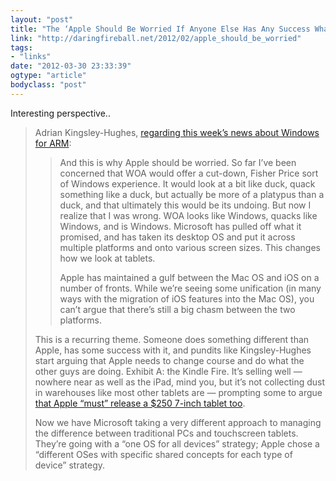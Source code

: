 ```yaml
---
layout: "post"
title: "The ‘Apple Should Be Worried If Anyone Else Has Any Success Whatsoever’ School of Thought"
link: "http://daringfireball.net/2012/02/apple_should_be_worried"
tags: 
- "links"
date: "2012-03-30 23:33:39"
ogtype: "article"
bodyclass: "post"
---
```


Interesting perspective..

> Adrian Kingsley-Hughes, [regarding this week’s news about Windows for ARM](http://www.zdnet.com/blog/hardware/microsoft-gets-it-right-with-windows-8-on-arm-and-why-apple-should-be-worried/18071):
> 
> > And this is why Apple should be worried. So far I’ve been concerned that WOA would offer a cut-down, Fisher Price sort of Windows experience. It would look at a bit like duck, quack something like a duck, but actually be more of a platypus than a duck, and that ultimately this would be its undoing. But now I realize that I was wrong. WOA looks like Windows, quacks like Windows, and is Windows. Microsoft has pulled off what it promised, and has taken its desktop OS and put it across multiple platforms and onto various screen sizes. This changes how we look at tablets.
> > 
> > Apple has maintained a gulf between the Mac OS and iOS on a number of fronts. While we’re seeing some unification (in many ways with the migration of iOS features into the Mac OS), you can’t argue that there’s still a big chasm between the two platforms.
> 
> This is a recurring theme. Someone does something different than Apple, has some success with it, and pundits like Kingsley-Hughes start arguing that Apple needs to change course and do what the other guys are doing. Exhibit A: the Kindle Fire. It’s selling well — nowhere near as well as the iPad, mind you, but it’s not collecting dust in warehouses like most other tablets are — prompting some to argue [that Apple “must” release a $250 7-inch tablet too](http://www.macobserver.com/tmo/article/apple_is_now_forced_to_build_a_7-inch_tablet/).
> 
> Now we have Microsoft taking a very different approach to managing the difference between traditional PCs and touchscreen tablets. They’re going with a “one OS for all devices” strategy; Apple chose a “different OSes with specific shared concepts for each type of device” strategy.
